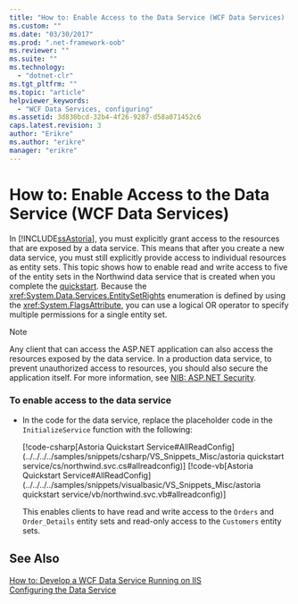 ```yaml
---
title: "How to: Enable Access to the Data Service (WCF Data Services) | Microsoft Docs"
ms.custom: ""
ms.date: "03/30/2017"
ms.prod: ".net-framework-oob"
ms.reviewer: ""
ms.suite: ""
ms.technology: 
  - "dotnet-clr"
ms.tgt_pltfrm: ""
ms.topic: "article"
helpviewer_keywords: 
  - "WCF Data Services, configuring"
ms.assetid: 3d830bcd-32b4-4f26-9287-d58a071452c6
caps.latest.revision: 3
author: "Erikre"
ms.author: "erikre"
manager: "erikre"
---
```

# How to: Enable Access to the Data Service (WCF Data Services)
In [!INCLUDE[ssAstoria](../../../../includes/ssastoria-md.md)], you must explicitly grant access to the resources that are exposed by a data service. This means that after you create a new data service, you must still explicitly provide access to individual resources as entity sets. This topic shows how to enable read and write access to five of the entity sets in the Northwind data service that is created when you complete the [quickstart](../../../../docs/framework/data/wcf/quickstart-wcf-data-services.md). Because the <xref:System.Data.Services.EntitySetRights> enumeration is defined by using the <xref:System.FlagsAttribute>, you can use a logical OR operator to specify multiple permissions for a single entity set.  
  
> [!NOTE]
>  Any client that can access the ASP.NET application can also access the resources exposed by the data service. In a production data service, to prevent unauthorized access to resources, you should also secure the application itself. For more information, see [NIB: ASP.NET Security](http://msdn.microsoft.com/en-us/04b37532-18d9-40b4-8e5f-ee09a70b311d).  
  
### To enable access to the data service  
  
-   In the code for the data service, replace the placeholder code in the `InitializeService` function with the following:  
  
     [!code-csharp[Astoria Quickstart Service#AllReadConfig](../../../../samples/snippets/csharp/VS_Snippets_Misc/astoria quickstart service/cs/northwind.svc.cs#allreadconfig)]
     [!code-vb[Astoria Quickstart Service#AllReadConfig](../../../../samples/snippets/visualbasic/VS_Snippets_Misc/astoria quickstart service/vb/northwind.svc.vb#allreadconfig)]  
  
     This enables clients to have read and write access to the `Orders` and `Order_Details` entity sets and read-only access to the `Customers` entity sets.  
  
## See Also  
 [How to: Develop a WCF Data Service Running on IIS](../../../../docs/framework/data/wcf/how-to-develop-a-wcf-data-service-running-on-iis.md)   
 [Configuring the Data Service](../../../../docs/framework/data/wcf/configuring-the-data-service-wcf-data-services.md)